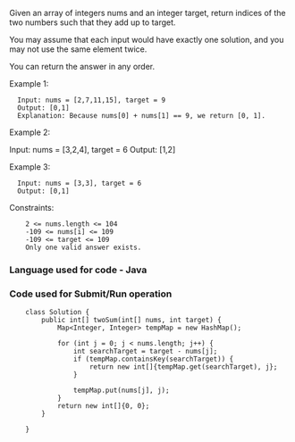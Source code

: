 Given an array of integers nums and an integer target, return indices of the two numbers such that they add up to target.

You may assume that each input would have exactly one solution, and you may not use the same element twice.

You can return the answer in any order.

 

Example 1:

```
  Input: nums = [2,7,11,15], target = 9
  Output: [0,1]
  Explanation: Because nums[0] + nums[1] == 9, we return [0, 1].
```
Example 2:

  Input: nums = [3,2,4], target = 6
  Output: [1,2]

Example 3:

```
  Input: nums = [3,3], target = 6
  Output: [0,1]
```
 

Constraints:

```
    2 <= nums.length <= 104
    -109 <= nums[i] <= 109
    -109 <= target <= 109
    Only one valid answer exists.
```

### Language used for code - Java

### Code used for Submit/Run operation


```
    class Solution {
        public int[] twoSum(int[] nums, int target) {
            Map<Integer, Integer> tempMap = new HashMap();

            for (int j = 0; j < nums.length; j++) {
                int searchTarget = target - nums[j];
                if (tempMap.containsKey(searchTarget)) {
                    return new int[]{tempMap.get(searchTarget), j};
                }

                tempMap.put(nums[j], j);
            }
            return new int[]{0, 0};
        }

    }
```
